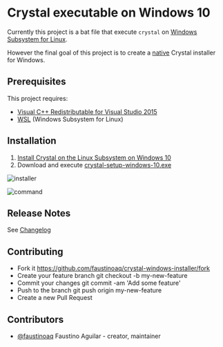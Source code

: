 # Crystal executable on Windows 10

Currently this project is a bat file that execute `crystal` on [Windows Subsystem for Linux](https://docs.microsoft.com/en-us/windows/wsl/about).

However the final goal of this project is to create a [native](https://github.com/crystal-lang/crystal/pull/3582) Crystal installer for Windows.

## Prerequisites

This project requires:

- [Visual C++ Redistributable for Visual Studio 2015](https://www.microsoft.com/en-us/download/details.aspx?id=48145)
- [WSL](https://docs.microsoft.com/en-us/windows/wsl/install-win10) (Windows Subsystem for Linux)

## Installation

1. [Install Crystal on the Linux Subsystem on Windows 10](https://crystal-lang.org/docs/installation/on_bash_on_ubuntu_on_windows.html)
2. Download and execute [crystal-setup-windows-10.exe](https://github.com/faustinoaq/crystal-windows-installer/releases)

![installer](http://i.imgur.com/NJMVrdy.png)

![command](http://i.imgur.com/HonJ4mE.png)

## Release Notes

See [Changelog](https://github.com/faustinoaq/crystal-windows-installer/blob/master/CHANGELOG.md)

## Contributing

- Fork it https://github.com/faustinoaq/crystal-windows-installer/fork
- Create your feature branch git checkout -b my-new-feature
- Commit your changes git commit -am 'Add some feature'
- Push to the branch git push origin my-new-feature
- Create a new Pull Request

## Contributors

- [@faustinoaq](https://github.com/faustinoaq) Faustino Aguilar - creator, maintainer
